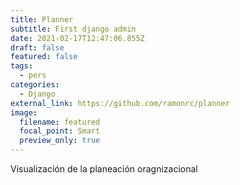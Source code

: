 ```yaml
---
title: Planner
subtitle: First django admin
date: 2021-02-17T12:47:06.855Z
draft: false
featured: false
tags:
  - pers
categories:
  - Django
external_link: https://github.com/ramonrc/planner
image:
  filename: featured
  focal_point: Smart
  preview_only: true
---
```

Visualización de la planeación oragnizacional
